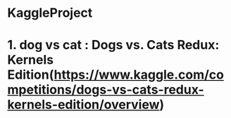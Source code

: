 # KaggleProject

# 1. dog vs cat : Dogs vs. Cats Redux: Kernels Edition(https://www.kaggle.com/competitions/dogs-vs-cats-redux-kernels-edition/overview)

